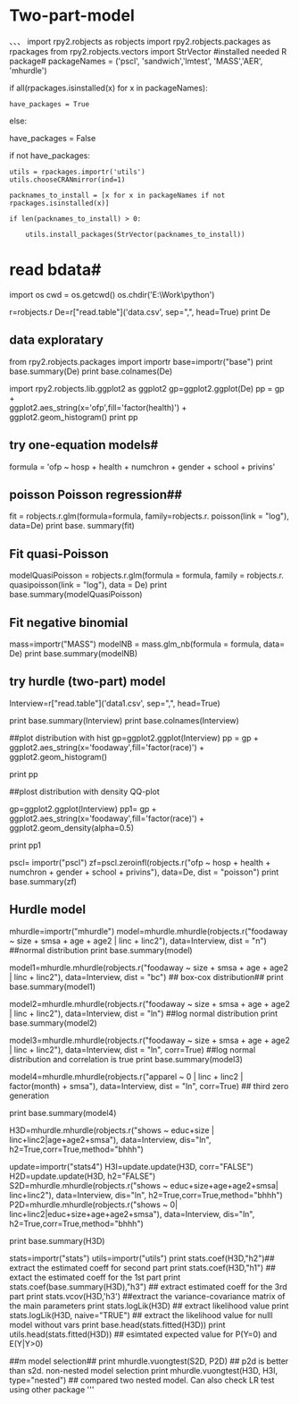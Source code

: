 # Two-part-model

、、、
import rpy2.robjects as robjects
import rpy2.robjects.packages as rpackages
from rpy2.robjects.vectors import StrVector
#installed needed R package#
packageNames = ('pscl', 'sandwich','lmtest', 'MASS','AER', 'mhurdle')

if all(rpackages.isinstalled(x) for x in packageNames):

    have_packages = True

else:

   have_packages = False

if not have_packages:

    utils = rpackages.importr('utils')
    utils.chooseCRANmirror(ind=1)

    packnames_to_install = [x for x in packageNames if not rpackages.isinstalled(x)]

    if len(packnames_to_install) > 0:

        utils.install_packages(StrVector(packnames_to_install))
        
# read bdata#
import os
cwd = os.getcwd()
os.chdir('E:\Work\python')


r=robjects.r
De=r["read.table"]('data.csv', sep=",", head=True)
print De

## data exploratary
from rpy2.robjects.packages import importr
base=importr("base")
print base.summary(De)
print base.colnames(De)


import rpy2.robjects.lib.ggplot2 as ggplot2
gp=ggplot2.ggplot(De)
pp = gp + \
     ggplot2.aes_string(x='ofp',fill='factor(health)') + \
     ggplot2.geom_histogram()
print pp



## try one-equation models#
formula = 'ofp ~ hosp + health + numchron + gender + school + privins'

## poisson Poisson regression##
fit = robjects.r.glm(formula=formula, family=robjects.r. poisson(link = "log"), 
                     data=De)
print base. summary(fit)


## Fit quasi-Poisson
modelQuasiPoisson = robjects.r.glm(formula = formula,
                         family  = robjects.r. quasipoisson(link = "log"),
                         data    = De)
print base.summary(modelQuasiPoisson)

## Fit negative binomial
mass=importr("MASS")
modelNB = mass.glm_nb(formula = formula,
                  data= De)
print base.summary(modelNB)


## try hurdle (two-part) model

Interview=r["read.table"]('data1.csv', sep=",", head=True)

print base.summary(Interview)
print base.colnames(Interview)

##plot distribution with hist
gp=ggplot2.ggplot(Interview)
pp = gp + \
     ggplot2.aes_string(x='foodaway',fill='factor(race)') + \
     ggplot2.geom_histogram()

print pp

##plost distribution with density QQ-plot 

gp=ggplot2.ggplot(Interview)
pp1= gp + \
     ggplot2.aes_string(x='foodaway',fill='factor(race)') + \
     ggplot2.geom_density(alpha=0.5)

print pp1

pscl= importr("pscl")
zf=pscl.zeroinfl(robjects.r("ofp ~ hosp + health + numchron + gender + school + privins"),
                      data=De, dist = "poisson")
print base.summary(zf)


## Hurdle model
mhurdle=importr("mhurdle")
model=mhurdle.mhurdle(robjects.r("foodaway ~ size + smsa + age + age2 | linc + linc2"),
                      data=Interview, dist = "n") ##normal distribution
print base.summary(model)

model1=mhurdle.mhurdle(robjects.r("foodaway ~ size + smsa + age + age2 | linc + linc2"),
                      data=Interview, dist = "bc") ## box-cox distribution##
print base.summary(model1)

model2=mhurdle.mhurdle(robjects.r("foodaway ~ size + smsa + age + age2 | linc + linc2"),
                      data=Interview, dist = "ln") ##log normal distribution
print base.summary(model2)

model3=mhurdle.mhurdle(robjects.r("foodaway ~ size + smsa + age + age2 | linc + linc2"),
                      data=Interview, dist = "ln", corr=True) ##log normal distribution and correlation is true
print base.summary(model3)


model4=mhurdle.mhurdle(robjects.r("apparel ~ 0 | linc + linc2 | factor(month) + smsa"),
                      data=Interview, dist = "ln", corr=True) ## third zero generation

print base.summary(model4)


H3D=mhurdle.mhurdle(robjects.r("shows ~ educ+size | linc+linc2|age+age2+smsa"),
                    data=Interview, dis="ln", h2=True,corr=True,method="bhhh")

update=importr("stats4")
H3I=update.update(H3D, corr="FALSE")
H2D=update.update(H3D, h2="FALSE")
S2D=mhurdle.mhurdle(robjects.r("shows ~ educ+size+age+age2+smsa| linc+linc2"),
                    data=Interview, dis="ln", h2=True,corr=True,method="bhhh")
P2D=mhurdle.mhurdle(robjects.r("shows ~ 0| linc+linc2|educ+size+age+age2+smsa"),
                    data=Interview, dis="ln", h2=True,corr=True,method="bhhh")

print base.summary(H3D)

stats=importr("stats")
utils=importr("utils")
print stats.coef(H3D,"h2")## extract the estimated coeff for second part
print stats.coef(H3D,"h1") ## extact the estimated coeff for the 1st part
print stats.coef(base.summary(H3D),"h3") ## extract estimated coeff for the 3rd part
print stats.vcov(H3D,'h3') ##extract the variance-covariance matrix of the main parameters
print stats.logLik(H3D) ## extract likelihood value
print stats.logLik(H3D, naive="TRUE") ## extract the likelihood value for nulll model without vars
print base.head(stats.fitted(H3D))
print utils.head(stats.fitted(H3D)) ## esimtated expected value for P(Y=0) and  E(Y|Y>0)

##m model selection##
print mhurdle.vuongtest(S2D, P2D) ## p2d is better than s2d. non-nested model selection
print mhurdle.vuongtest(H3D, H3I, type="nested") ## compared two nested model. Can also check LR test using other package
'''
